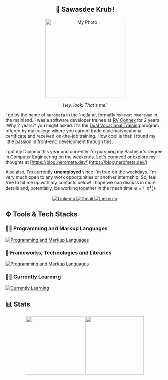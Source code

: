 <h2 align="center">🙏 Sawasdee Krub!</h2>
<p align="center">
  <img src="https://github.com/nerometa/nerometa/assets/95143530/153af72f-debd-42a7-9737-8e2bc34aae4a" width="250" alt="My Photo" />
</p>
<p align="center">
  <em>Hey, look! That's me!</em>
</p>

I go by the name of `nerometa` in the 'netland, formally `Worawut Weerawan` in the mainland. I was a software developer trainee at [RV Connex](https://www.rvconnex.com/) for 2 years.
'Why 2 years?' you might asked. It's the [Dual Vocational Training](https://www.thai-german-cooperation.info/en_US/history_education_6/) program offered by my college where you earned trade diploma/vocational certificate and received on-the-job training. How cool is that! I found my little passion in front-end development through this.

I got my Diploma this year and currently I'm pursuing my Bachelor's Degree in Computer Engineering on the weekends. Let's connect! or explore my thoughts at [https://blog.nerometa.dev/](https://blog.nerometa.dev/)

Also also, I'm currently **unemployed** since I'm free on the weekdays.  I'm very much open to any work opportunities or another internship. So, feel free to hit me up with my contacts below! I hope we can discuss in more details and, potentially, be working together in the mean time 	٩( ๑╹ ꇴ╹)۶

<p align="center">
  <a href="https://www.linkedin.com/in/worawut-werawan/">
    <img src="https://img.shields.io/badge/linkedin-%230077B5.svg?style=for-the-badge&logo=linkedin&logoColor=white" alt="LinkedIn" title="LinkedIn" />
  </a>
  <a href="mailto:werawan.workmail@gmail.com">
    <img src="https://img.shields.io/badge/Gmail-D14836?style=for-the-badge&logo=gmail&logoColor=white" alt="Gmail" title="Gmail" />
  </a>
  <a href="mailto:nerometa@protonmail.com">
    <img src="https://img.shields.io/badge/ProtonMail-8B89CC?style=for-the-badge&logo=protonmail&logoColor=white" alt="LinkedIn" title="Proton Mail" />
  </a>
</p>

## ⚙ Tools & Tech Stacks

### 👨‍💻 Programming and Markup Languages
[![Programming and Markup Languages](https://skillicons.dev/icons?i=ts,js,python&theme=dark)](https://skillicons.dev)

### 🧰 Frameworks, Technologies and Libraries
[![Programming and Markup Languages](https://skillicons.dev/icons?i=angular,astro,docker,fastapi,tailwind,threejs,nodejs,nuxt,vue&theme=dark)](https://skillicons.dev)

### 👨‍🎓 Currently Learning
[![Currently Learning](https://skillicons.dev/icons?i=react,nextjs,java&theme=dark)](https://skillicons.dev)

## 📊 Stats
<p align="center">
  <img height="185" width="auto" src="https://github-readme-stats.vercel.app/api?username=nerometa&show_icons=true&include_all_commits=true&count_private=true&theme=react&hide_border=true&bg_color=191724&text_color=e0def4&title_color=f6c177&icon_color=c4a7e7"/>
  <img height="185" width="auto" src="https://github-readme-stats.vercel.app/api/top-langs/?username=nerometa&layout=compact&theme=react&hide_border=true&bg_color=191724&text_color=e0def4&title_color=f6c177&icon_color=c4a7e7"/>
</p>
